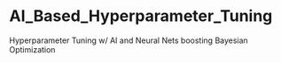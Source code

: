 # AI_Based_Hyperparameter_Tuning
Hyperparameter Tuning w/ AI and Neural Nets boosting Bayesian Optimization
